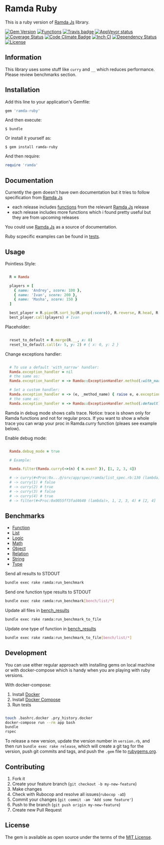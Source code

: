 Ramda Ruby
=============

This is a ruby version of [Ramda Js](http://ramdajs.com) library.

[![Gem Version](https://badge.fury.io/rb/ramda-ruby.svg)](http://badge.fury.io/rb/ramda-ruby)
[![Functions](https://img.shields.io/badge/Functions-164-green.svg)](docs/FUNCTIONS.md)
[![Travis badge](https://travis-ci.org/lazebny/ramda-ruby.svg?branch=master)](https://travis-ci.org/lazebny/ramda-ruby)
[![AppVeyor status](https://ci.appveyor.com/api/projects/status/ponccdax7aj4ufw2?svg=true)](https://ci.appveyor.com/project/lazebny/ramda-ruby)
[![Coverage Status](https://coveralls.io/repos/lazebny/ramda-ruby/badge.png)](https://coveralls.io/r/lazebny/ramda-ruby)
[![Code Climate Badge](https://codeclimate.com/github/lazebny/ramda-ruby.svg)](https://codeclimate.com/github/lazebny/ramda-ruby)
[![Inch CI](http://inch-ci.org/github/lazebny/ramda-ruby.svg)](http://inch-ci.org/github/lazebny/ramda-ruby)
[![Dependency Status](https://gemnasium.com/lazebny/ramda-ruby.svg)](https://gemnasium.com/lazebny/ramda-ruby)
[![License](https://img.shields.io/badge/license-MIT-green.svg)](http://opensource.org/licenses/MIT)

Information
------------

This library uses some stuff like `curry` and `__` which reduces performance.
Please review benchmarks section.


Installation
------------

Add this line to your application's Gemfile:

```ruby
gem 'ramda-ruby'
```

And then execute:

    $ bundle

Or install it yourself as:

    $ gem install ramda-ruby

And then require:

```ruby
require 'ramda'
```


Documentation
-------------

Currently the gem doesn't have own documentation but it tries to follow specification from [Ramda Js](http://ramdajs.com/docs/)

* each release includes [functions](docs/FUNCTIONS.md) from the relevant [Ramda Js](http://ramdajs.com) release
* each release includes more functions which i found pretty useful but they are from upcoming releases

You could use [Ramda Js](http://ramdajs.com/docs/) as a source of documentation.

Ruby scpecific examples can be found in [tests](spec/ramda).


Usage
-------------

Pointless Style:


```ruby

  R = Ramda

  players = [
    { name: 'Andrey', score: 100 },
    { name: 'Ivan', score: 200 },
    { name: 'Masha', score: 150 }
  ]

  best_player = R.pipe(R.sort_by(R.prop(:score)), R.reverse, R.head, R.prop(:name))
  best_player.call(players) # Ivan

```

Placeholder:

```ruby

  reset_to_default = R.merge(R.__, x: 0)
  reset_to_default.call(x: 5, y: 2) # { x: 0, y: 2 }

```

Change exceptions handler:

```ruby

  # To use a default 'with_narrow' handler:
  Ramda.exception_handler = nil
  # the same as:
  Ramda.exception_handler = -> Ramda::ExceptionHandler.method(:with_narrow)

  # Set a custom handler:
  Ramda.exception_handler = -> (e, _method_name) { raise e, e.exception, e.backtrace }
  # the same as:
  Ramda.exception_handler = -> Ramda::ExceptionHandler.method(:default)

```

Ramda in debug mode shows calls trace.
Notice: trace is shown only for Ramda functions and not for regular procs.
If you want to show a whole trace you can wrap your proc in Ramda.curry function
(pleaes see example below).

Enable debug mode:

```ruby

  Ramda.debug_mode = true

  # Example:

  Ramda.filter(Ramda.curry(->(n) { n.even? }), [1, 2, 3, 4])

  # -> curry(#<Proc:0x...@/srv/app/spec/ramda/list_spec.rb:130 (lambda)>) # #<Proc:0x... (lambda)>
  # -> curry(1) # false
  # -> curry(2) # true
  # -> curry(3) # false
  # -> curry(4) # true
  # -> filter(#<Proc:0x0055ff3fad4640 (lambda)>, 1, 2, 3, 4) # [2, 4]

```


Benchmarks
-------------

* [Function](bench_results/FUNCTION.md)
* [List](bench_results/LIST.md)
* [Logic](bench_results/LOGIC.md)
* [Math](bench_results/MATH.md)
* [Object](bench_results/OBJECT.md)
* [Relation](bench_results/RELATION.md)
* [String](bench_results/STRING.md)
* [Type](bench_results/TYPE.md)

Send all results to STDOUT

```sh
bundle exec rake ramda:run_benchmark
```

Send one function type results to STDOUT

```sh
bundle exec rake ramda:run_benchmark[bench/list/*]
```

Update all files in [bench_results](bench_results)

```sh
bundle exec rake ramda:run_benchmark_to_file
```

Update one type of function in [bench_results](bench_results)

```sh
bundle exec rake ramda:run_benchmark_to_file[bench/list/*]
```


Development
--------------

You can use either regular approach with installing gems on local machine
or with docker-compose which is handy when you are playing with ruby versions.

With docker-compose:

1. Install [Docker](https://docs.docker.com/engine/installation/)
2. Install [Docker Compose](https://docs.docker.com/compose/install/)
3. Run tests

```sh

touch .bashrc.docker .pry_history.docker
docker-compose run --rm app bash
bundle
rspec

```

To release a new version, update the version number in `version.rb`,
and then run `bundle exec rake release`, which will create a git tag
for the version, push git commits and tags, and push the `.gem` file
to [rubygems.org](https://rubygems.org).


Contributing
--------------

1. Fork it
2. Create your feature branch (`git checkout -b my-new-feature`)
3. Make changes
4. Check with Rubocop and resolve all issues(`rubocop -aD`)
5. Commit your changes (`git commit -am 'Add some feature'`)
6. Push to the branch (`git push origin my-new-feature`)
7. Create new Pull Request


License
--------------

The gem is available as open source under the terms of the [MIT License](http://opensource.org/licenses/MIT).

